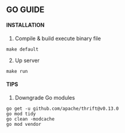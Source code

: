 ## GO GUIDE

#### INSTALLATION

1. Compile & build execute binary file
```
make default
```
2. Up server
```
make run
```

#### TIPS

1. Downgrade Go modules
```
go get -u github.com/apache/thrift@v0.13.0
go mod tidy
go clean -modcache
go mod vendor
```


